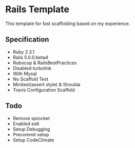# Rails Template

This template for fast scaffolding based on my experience.

## Specification

- Ruby 2.3.1
- Rails 5.0.0.beta4
- Rubocop & RailsBestPractices
- Disabled turbolink
- With Mysql
- No Scaffold Test
- Minitest(assert style) & Shoulda
- Travis Configuration Scaffold

## Todo

- Remove sprocket
- Enabled es6
- Setup Debugging
- Precommit setup
- Setup CodeClimate

